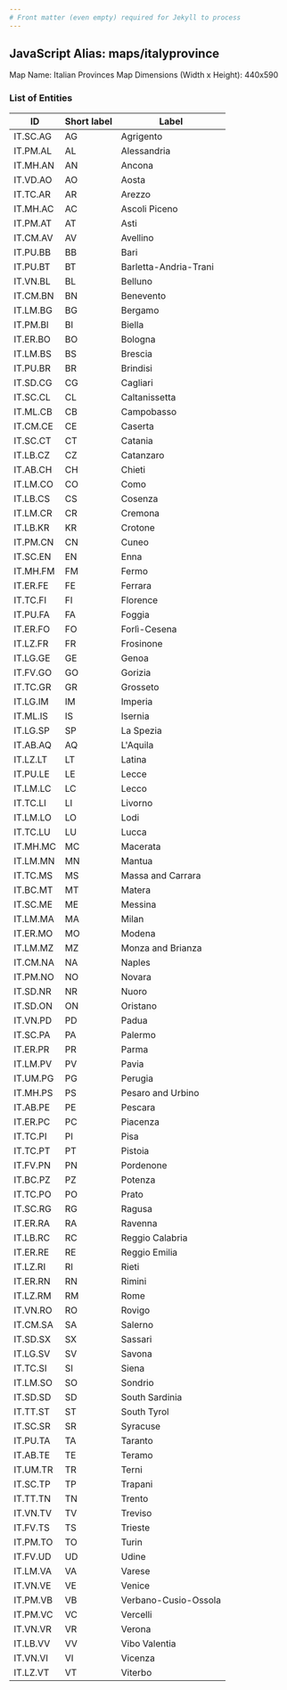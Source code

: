 ```yaml
---
# Front matter (even empty) required for Jekyll to process
---
```


## JavaScript Alias: maps/italyprovince

Map Name: Italian Provinces Map
Dimensions (Width x Height): 440x590

### List of Entities

| ID       | Short label | Label                 |
| -------- | ----------- | --------------------- |
| IT.SC.AG | AG          | Agrigento             |
| IT.PM.AL | AL          | Alessandria           |
| IT.MH.AN | AN          | Ancona                |
| IT.VD.AO | AO          | Aosta                 |
| IT.TC.AR | AR          | Arezzo                |
| IT.MH.AC | AC          | Ascoli Piceno         |
| IT.PM.AT | AT          | Asti                  |
| IT.CM.AV | AV          | Avellino              |
| IT.PU.BB | BB          | Bari                  |
| IT.PU.BT | BT          | Barletta-Andria-Trani |
| IT.VN.BL | BL          | Belluno               |
| IT.CM.BN | BN          | Benevento             |
| IT.LM.BG | BG          | Bergamo               |
| IT.PM.BI | BI          | Biella                |
| IT.ER.BO | BO          | Bologna               |
| IT.LM.BS | BS          | Brescia               |
| IT.PU.BR | BR          | Brindisi              |
| IT.SD.CG | CG          | Cagliari              |
| IT.SC.CL | CL          | Caltanissetta         |
| IT.ML.CB | CB          | Campobasso            |
| IT.CM.CE | CE          | Caserta               |
| IT.SC.CT | CT          | Catania               |
| IT.LB.CZ | CZ          | Catanzaro             |
| IT.AB.CH | CH          | Chieti                |
| IT.LM.CO | CO          | Como                  |
| IT.LB.CS | CS          | Cosenza               |
| IT.LM.CR | CR          | Cremona               |
| IT.LB.KR | KR          | Crotone               |
| IT.PM.CN | CN          | Cuneo                 |
| IT.SC.EN | EN          | Enna                  |
| IT.MH.FM | FM          | Fermo                 |
| IT.ER.FE | FE          | Ferrara               |
| IT.TC.FI | FI          | Florence              |
| IT.PU.FA | FA          | Foggia                |
| IT.ER.FO | FO          | Forlì-Cesena          |
| IT.LZ.FR | FR          | Frosinone             |
| IT.LG.GE | GE          | Genoa                 |
| IT.FV.GO | GO          | Gorizia               |
| IT.TC.GR | GR          | Grosseto              |
| IT.LG.IM | IM          | Imperia               |
| IT.ML.IS | IS          | Isernia               |
| IT.LG.SP | SP          | La Spezia             |
| IT.AB.AQ | AQ          | L'Aquila              |
| IT.LZ.LT | LT          | Latina                |
| IT.PU.LE | LE          | Lecce                 |
| IT.LM.LC | LC          | Lecco                 |
| IT.TC.LI | LI          | Livorno               |
| IT.LM.LO | LO          | Lodi                  |
| IT.TC.LU | LU          | Lucca                 |
| IT.MH.MC | MC          | Macerata              |
| IT.LM.MN | MN          | Mantua                |
| IT.TC.MS | MS          | Massa and Carrara     |
| IT.BC.MT | MT          | Matera                |
| IT.SC.ME | ME          | Messina               |
| IT.LM.MA | MA          | Milan                 |
| IT.ER.MO | MO          | Modena                |
| IT.LM.MZ | MZ          | Monza and Brianza     |
| IT.CM.NA | NA          | Naples                |
| IT.PM.NO | NO          | Novara                |
| IT.SD.NR | NR          | Nuoro                 |
| IT.SD.ON | ON          | Oristano              |
| IT.VN.PD | PD          | Padua                 |
| IT.SC.PA | PA          | Palermo               |
| IT.ER.PR | PR          | Parma                 |
| IT.LM.PV | PV          | Pavia                 |
| IT.UM.PG | PG          | Perugia               |
| IT.MH.PS | PS          | Pesaro and Urbino     |
| IT.AB.PE | PE          | Pescara               |
| IT.ER.PC | PC          | Piacenza              |
| IT.TC.PI | PI          | Pisa                  |
| IT.TC.PT | PT          | Pistoia               |
| IT.FV.PN | PN          | Pordenone             |
| IT.BC.PZ | PZ          | Potenza               |
| IT.TC.PO | PO          | Prato                 |
| IT.SC.RG | RG          | Ragusa                |
| IT.ER.RA | RA          | Ravenna               |
| IT.LB.RC | RC          | Reggio Calabria       |
| IT.ER.RE | RE          | Reggio Emilia         |
| IT.LZ.RI | RI          | Rieti                 |
| IT.ER.RN | RN          | Rimini                |
| IT.LZ.RM | RM          | Rome                  |
| IT.VN.RO | RO          | Rovigo                |
| IT.CM.SA | SA          | Salerno               |
| IT.SD.SX | SX          | Sassari               |
| IT.LG.SV | SV          | Savona                |
| IT.TC.SI | SI          | Siena                 |
| IT.LM.SO | SO          | Sondrio               |
| IT.SD.SD | SD          | South Sardinia        |
| IT.TT.ST | ST          | South Tyrol           |
| IT.SC.SR | SR          | Syracuse              |
| IT.PU.TA | TA          | Taranto               |
| IT.AB.TE | TE          | Teramo                |
| IT.UM.TR | TR          | Terni                 |
| IT.SC.TP | TP          | Trapani               |
| IT.TT.TN | TN          | Trento                |
| IT.VN.TV | TV          | Treviso               |
| IT.FV.TS | TS          | Trieste               |
| IT.PM.TO | TO          | Turin                 |
| IT.FV.UD | UD          | Udine                 |
| IT.LM.VA | VA          | Varese                |
| IT.VN.VE | VE          | Venice                |
| IT.PM.VB | VB          | Verbano-Cusio-Ossola  |
| IT.PM.VC | VC          | Vercelli              |
| IT.VN.VR | VR          | Verona                |
| IT.LB.VV | VV          | Vibo Valentia         |
| IT.VN.VI | VI          | Vicenza               |
| IT.LZ.VT | VT          | Viterbo               |
